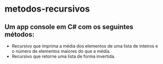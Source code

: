# metodos-recursivos

## Um app console em C# com os seguintes métodos:

- Recursivo que imprima a média dos elementos de uma lista de inteiros e o número de elementos maiores do que a média.
- Recursivo que retorne uma lista de forma invertida.
